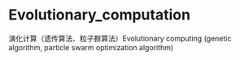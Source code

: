 # Evolutionary_computation
演化计算（遗传算法、粒子群算法）Evolutionary computing (genetic algorithm, particle swarm optimization algorithm)
